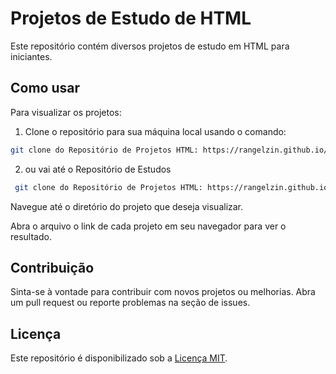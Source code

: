 # Projetos de Estudo de HTML

Este repositório contém diversos projetos de estudo em HTML para iniciantes.

## Como usar

Para visualizar os projetos:

1. Clone o repositório para sua máquina local usando o comando: 
  ```bash
  git clone do Repositório de Projetos HTML: https://rangelzin.github.io/PortfolioHTML-CSS/.git
  ```
2. ou vai até o Repositório de Estudos
 ```bash
  git clone do Repositório de Projetos HTML: https://rangelzin.github.io/html-css-studies/.git
 ```

Navegue até o diretório do projeto que deseja visualizar.

Abra o arquivo o link de cada projeto em seu navegador para ver o resultado.

## Contribuição

Sinta-se à vontade para contribuir com novos projetos ou melhorias. Abra um pull request ou reporte problemas na seção de issues.

## Licença

Este repositório é disponibilizado sob a [Licença MIT](LICENSE).

